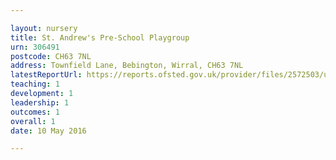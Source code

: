 ```yaml
---

layout: nursery
title: St. Andrew's Pre-School Playgroup
urn: 306491
postcode: CH63 7NL
address: Townfield Lane, Bebington, Wirral, CH63 7NL
latestReportUrl: https://reports.ofsted.gov.uk/provider/files/2572503/urn/306491.pdf
teaching: 1
development: 1
leadership: 1
outcomes: 1
overall: 1
date: 10 May 2016

---
```

